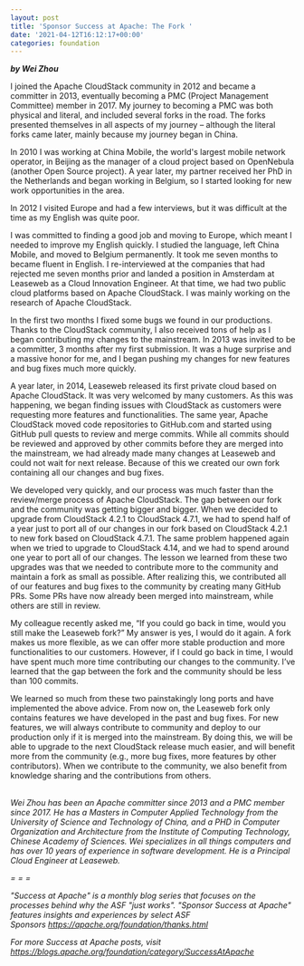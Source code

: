 ```yaml
---
layout: post
title: 'Sponsor Success at Apache: The Fork '
date: '2021-04-12T16:12:17+00:00'
categories: foundation
---
```

<p><i><b>by Wei Zhou</b></i></p><p>I joined the Apache CloudStack community in 2012 and became a committer in 2013, eventually becoming a PMC (Project Management Committee) member in 2017. My journey to becoming a PMC was both physical and literal, and included several forks in the road. The forks presented themselves in all aspects of my journey – although the literal forks came later, mainly because my journey began in China.</p><p>In 2010 I was working at China Mobile, the world's largest mobile network operator, in Beijing as the manager of a cloud project based on OpenNebula (another Open Source project). A year later, my partner received her PhD in the Netherlands and began working in Belgium, so I started looking for new work opportunities in the area.&nbsp;</p><p>In 2012 I visited Europe and had a few interviews, but it was difficult at the time as my English was quite poor.</p><p>I was committed to finding a good job and moving to Europe, which meant I needed to improve my English quickly. I studied the language, left China Mobile, and moved to Belgium permanently. It took me seven months to became fluent in English. I re-interviewed at the companies that had rejected me seven months prior and landed a position in Amsterdam at Leaseweb as a Cloud Innovation Engineer. At that time, we had two public cloud platforms based on Apache CloudStack. I was mainly working on the research of Apache CloudStack.</p><p>In the first two months I fixed some bugs we found in our productions. Thanks to the CloudStack community, I also received tons of help as I began contributing my changes to the mainstream. In 2013 was invited to be a committer, 3 months after my first submission. It was a huge surprise and a massive honor for me, and I began pushing my changes for new features and bug fixes much more quickly.</p><p>A year later, in 2014, Leaseweb released its first private cloud based on Apache CloudStack. It was very welcomed by many customers. As this was happening, we began finding issues with CloudStack as customers were requesting more features and functionalities. The same year, Apache CloudStack moved code repositories to GitHub.com and started using GitHub pull quests to review and merge commits. While all commits should be reviewed and approved by other commits before they are merged into the mainstream, we had already made many changes at Leaseweb and could not wait for next release. Because of this we created our own fork containing all our changes and bug fixes.&nbsp;</p><p>We developed very quickly, and our process was much faster than the review/merge process of Apache CloudStack. The gap between our fork and the community was getting bigger and bigger. When we decided to upgrade from CloudStack 4.2.1 to CloudStack 4.7.1, we had to spend half of a year just to port all of our changes in our fork based on CloudStack 4.2.1 to new fork based on CloudStack 4.7.1. The same problem happened again when we tried to upgrade to CloudStack 4.14, and we had to spend around one year to port all of our changes. The lesson we learned from these two upgrades was that we needed to contribute more to the community and maintain a fork as small as possible. After realizing this, we contributed all of our features and bug fixes to the community by creating many GitHub PRs. Some PRs have now already been merged into mainstream, while others are still in review.</p><p>My colleague recently asked me, “If you could go back in time, would you still make the Leaseweb fork?” My answer is yes, I would do it again. A fork makes us more flexible, as we can offer more stable production and more functionalities to our customers. However, if I could go back in time, I would have spent much more time contributing our changes to the community. I’ve learned that the gap between the fork and the community should be less than 100 commits.</p><p>We learned so much from these two painstakingly long ports and have implemented the above advice. From now on, the Leaseweb fork only contains features we have developed in the past and bug fixes. For new features, we will always contribute to community and deploy to our production only if it is merged into the mainstream. By doing this, we will be able to upgrade to the next CloudStack release much easier, and will benefit more from the community (e.g., more bug fixes, more features by other contributors). When we contribute to the community, we also benefit from knowledge sharing and the contributions from others.<br><br></p><p><i>Wei Zhou has been an Apache committer since 2013 and a PMC member since 2017. He has a Masters in Computer Applied Technology from the University of Science and Technology of China, and a PHD in Computer Organization and Architecture from the Institute of Computing Technology, Chinese Academy of Sciences. Wei specializes in all things computers and has over 10 years of experience in software development. He is a Principal Cloud Engineer at Leaseweb.</i></p><p><i>= = =</i></p><p><i></i></p><p><i>"Success at Apache" is a monthly blog series that focuses on the processes behind why the ASF "just works". "Sponsor Success at Apache" features insights and experiences by select ASF Sponsors&nbsp;<a href="https://apache.org/foundation/thanks.html" target="_blank">https://apache.org/foundation/thanks.html</a></i></p><p><i>For more Success at Apache posts, visit <a href="https://blogs.apache.org/foundation/category/SuccessAtApache" target="_blank">https://blogs.apache.org/foundation/category/SuccessAtApache</a><br></i></p>
